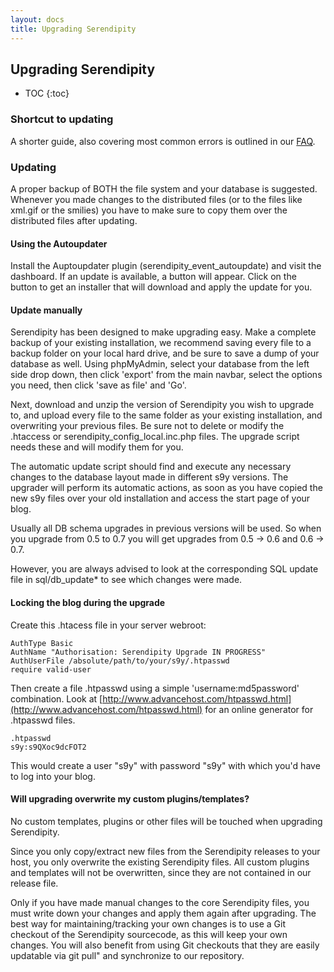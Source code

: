 ```yaml
---
layout: docs
title: Upgrading Serendipity
---
```


<h2>Upgrading Serendipity</h2>

* TOC
{:toc}

### Shortcut to updating

A shorter guide, also covering most common errors is outlined in our [FAQ](/docs/faq/index.html#docs-upgrading).

### Updating

A proper backup of BOTH the file system and your database is suggested. Whenever you made changes to the distributed files (or to the files like xml.gif or the smilies) you have to make sure to copy them over the distributed files after updating.

#### Using the Autoupdater

Install the Auptoupdater plugin (serendipity_event_autoupdate) and visit the dashboard. If an update is available, a button will appear. Click on the button to get an installer that will download and apply the update for you.

#### Update manually

Serendipity has been designed to make upgrading easy. Make a complete backup of your existing installation, we recommend saving every file to a backup folder on your local hard drive, and be sure to save a dump of your database as well. Using phpMyAdmin, select your database from the left side drop down, then click 'export' from the main navbar, select the options you need, then click 'save as file' and 'Go'.

Next, download and unzip the version of Serendipity you wish to upgrade to, and upload every file to the same folder as your existing installation, and overwriting your previous files. Be sure not to delete or modify the .htaccess or serendipity\_config\_local.inc.php files. The upgrade script needs these and will modify them for you.

The automatic update script should find and execute any necessary changes to the database layout made in different s9y versions. The upgrader will perform its automatic actions, as soon as you have copied the new s9y files over your old installation and access the start page of your blog.

Usually all DB schema upgrades in previous versions will be used. So when you upgrade from 0.5 to 0.7 you will get upgrades from 0.5 -\> 0.6 and 0.6 -\> 0.7.

However, you are always advised to look at the corresponding SQL update file in sql/db\_update\* to see which changes were made.

#### Locking the blog during the upgrade

Create this .htacess file in your server webroot:

    AuthType Basic
    AuthName "Authorisation: Serendipity Upgrade IN PROGRESS"
    AuthUserFile /absolute/path/to/your/s9y/.htpasswd
    require valid-user

Then create a file .htpasswd using a simple 'username:md5password' combination. Look at [http://www.advancehost.com/htpasswd.html](http://www.advancehost.com/htpasswd.html) for an online generator for .htpasswd files.

    .htpasswd
    s9y:s9QXoc9dcFOT2

This would create a user "s9y" with password "s9y" with which you'd have to log into your blog.


#### Will upgrading overwrite my custom plugins/templates?

No custom templates, plugins or other files will be touched when upgrading Serendipity.

Since you only copy/extract new files from the Serendipity releases to your host, you only overwrite the existing Serendipity files. All custom plugins and templates will not be overwritten, since they are not contained in our release file.

Only if you have made manual changes to the core Serendipity files, you must write down your changes and apply them again after upgrading. The best way for maintaining/tracking your own changes is to use a Git checkout of the Serendipity sourcecode, as this will keep your own changes. You will also benefit from using Git checkouts that they are easily updatable via git pull" and synchronize to our repository.
